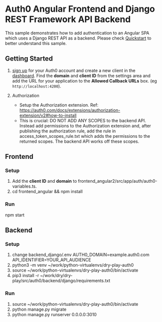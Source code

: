 # Auth0 Angular Frontend and Django REST Framework API Backend

This sample demonstrates how to add authentication to an Angular SPA which uses a Django REST API as a backend.
Please check [Quickstart](https://auth0.com/docs/quickstart/backend/django) to better understand this sample.


## Getting Started

1. [sign up](https://auth0.com) for your Auth0 account and create a new client in the [dashboard](https://manage.auth0.com). Find the **domain** and **client ID** from the settings area and add the URL for your application to the **Allowed Callback URLs** box. (eg `http://localhost:4200`).

2. Authorization
    * Setup the Authorization extension. Ref: https://auth0.com/docs/extensions/authorization-extension/v2#how-to-install
    * This is crucial: DO NOT ADD ANY SCOPES to the backend API. Instead add permissions to the Authorization extension and, after publishing the authorization rule, add the rule in access_token_scopes_rule.txt which adds the permissions to the returned scopes. The backend API works off these scopes.


## Frontend

### Setup

1. Add the **client ID** and **domain** to frontend_angular2/src/app/auth/auth0-variables.ts.
2. cd frontend_angular && npm install

### Run

npm start


## Backend

### Setup

1. change backend_django/.env
AUTH0_DOMAIN=example.auth0.com
API_IDENTIFIER=YOUR_API_AUDIENCE
2. python3 -m venv ~/work/python-virtualenvs/dry-play-auth0
3. source ~/work/python-virtualenvs/dry-play-auth0/bin/activate
4. pip3 install -r ~/work/dry/dry-play/src/auth0/backend/django/requirements.txt

### Run

1. source ~/work/python-virtualenvs/dry-play-auth0/bin/activate
2. python manage.py migrate
3. python manage.py runserver 0.0.0.0:3010
